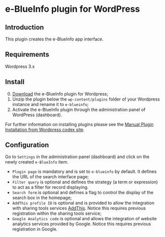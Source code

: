 e-BlueInfo plugin for WordPress
========================

## Introduction

This plugin creates the e-BlueInfo app interface.

## Requirements

Wordpress 3.x

## Install

0. [Download](https://github.com/bireme/e-blueinfo-wp-plugin/archive/master.zip) the e-BlueInfo plugin for Wordpress;
0. Unzip the plugin below the `wp-content/plugins` folder of your Wordpress instance and rename it to `e-blueinfo`;
0. Activate the e-BlueInfo plugin through the administration panel of WordPress (dashboard).

For further information on installing plugins please see the [Manual Plugin Installation from Wordpress codex site](http://codex.wordpress.org/Managing_Plugins#Manual_Plugin_Installation).

## Configuration

Go to `Settings` in the administration panel (dashboard) and click on the newly created `e-BlueInfo` item.
* `Plugin page` is mandatory and is set to `e-blueinfo` by default. It defines the URL of the search interface page;
* `Filter query` is optional and defines the strategy (a term or expression) to act as a filter for record displaying.
* `Search form` is optional and defines a flag to control the display of the search box in the homepage;
* `AddThis profile ID` is optional and is provided to allow the integration with sharing tools services [AddThis](http://www.addthis.com/). Notice this requires previous registration within the sharing tools service;
* `Google Analytics code` is optional and allows the integration of website analytics services provided by Google. Notice this requires previous registration in Google.

